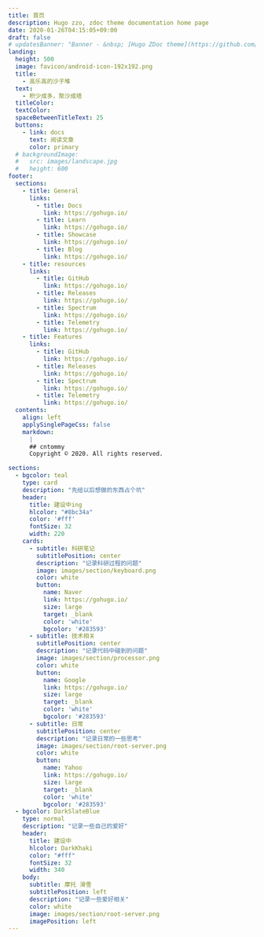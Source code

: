 ```yaml
---
title: 首页
description: Hugo zzo, zdoc theme documentation home page
date: 2020-01-26T04:15:05+09:00
draft: false
# updatesBanner: "Banner - &nbsp; [Hugo ZDoc theme](https://github.com/zzossig/hugo-theme-zdoc) &nbsp; just arrived"
landing:
  height: 500
  image: favicon/android-icon-192x192.png
  title:
    - 高乐高的沙子堆
  text:
    - 积少成多，聚沙成塔
  titleColor:
  textColor:
  spaceBetweenTitleText: 25
  buttons:
    - link: docs
      text: 阅读文章
      color: primary
  # backgroundImage: 
  #   src: images/landscape.jpg
  #   height: 600
footer:
  sections:
    - title: General
      links:
        - title: Docs
          link: https://gohugo.io/
        - title: Learn
          link: https://gohugo.io/
        - title: Showcase
          link: https://gohugo.io/
        - title: Blog
          link: https://gohugo.io/
    - title: resources
      links:
        - title: GitHub
          link: https://gohugo.io/
        - title: Releases
          link: https://gohugo.io/
        - title: Spectrum
          link: https://gohugo.io/
        - title: Telemetry
          link: https://gohugo.io/
    - title: Features
      links:
        - title: GitHub
          link: https://gohugo.io/
        - title: Releases
          link: https://gohugo.io/
        - title: Spectrum
          link: https://gohugo.io/
        - title: Telemetry
          link: https://gohugo.io/
  contents: 
    align: left
    applySinglePageCss: false
    markdown:
      |
      ## cntommy
      Copyright © 2020. All rights reserved.

sections:
  - bgcolor: teal
    type: card
    description: "先给以后想做的东西占个坑"
    header: 
      title: 建设中ing
      hlcolor: "#8bc34a"
      color: '#fff'
      fontSize: 32
      width: 220
    cards:
      - subtitle: 科研笔记
        subtitlePosition: center
        description: "记录科研过程的问题"
        image: images/section/keyboard.png
        color: white
        button: 
          name: Naver
          link: https://gohugo.io/
          size: large
          target: _blank
          color: 'white'
          bgcolor: '#283593'
      - subtitle: 技术相关
        subtitlePosition: center
        description: "记录代码中碰到的问题"
        image: images/section/processor.png
        color: white
        button: 
          name: Google
          link: https://gohugo.io/
          size: large
          target: _blank
          color: 'white'
          bgcolor: '#283593'
      - subtitle: 日常
        subtitlePosition: center
        description: "记录日常的一些思考"
        image: images/section/root-server.png
        color: white
        button: 
          name: Yahoo
          link: https://gohugo.io/
          size: large
          target: _blank
          color: 'white'
          bgcolor: '#283593'
  - bgcolor: DarkSlateBlue
    type: normal
    description: "记录一些自己的爱好"
    header:
      title: 建设中
      hlcolor: DarkKhaki
      color: "#fff"
      fontSize: 32
      width: 340
    body:
      subtitle: 摩托 滑雪
      subtitlePosition: left
      description: "记录一些爱好相关"
      color: white
      image: images/section/root-server.png
      imagePosition: left
---
```

